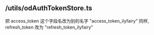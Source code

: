 ## /utils/odAuthTokenStore.ts

把 access_token 这个字段名改为别的名字 "access_token_ilyfairy"
同样, refresh_token 改为 "refresh_token_ilyfairy"

